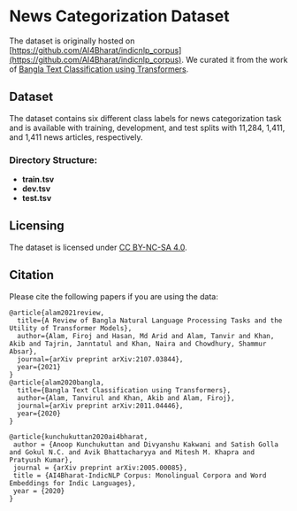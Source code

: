 # News Categorization Dataset

The dataset is originally hosted on [https://github.com/AI4Bharat/indicnlp_corpus](https://github.com/AI4Bharat/indicnlp_corpus). We curated it from the work of [Bangla Text Classification using Transformers](https://arxiv.org/abs/2011.04446).


## Dataset
The dataset contains six different class labels for news categorization task and is available with training, development, and test splits with 11,284, 1,411, and 1,411 news articles, respectively.

### Directory Structure:
- **train.tsv**
- **dev.tsv**
- **test.tsv**


## Licensing
The dataset is licensed under [CC BY-NC-SA 4.0](https://creativecommons.org/licenses/by-nc-sa/4.0/).


## Citation

Please cite the following papers if you are using the data:

```
@article{alam2021review,
  title={A Review of Bangla Natural Language Processing Tasks and the Utility of Transformer Models},
  author={Alam, Firoj and Hasan, Md Arid and Alam, Tanvir and Khan, Akib and Tajrin, Janntatul and Khan, Naira and Chowdhury, Shammur Absar},
  journal={arXiv preprint arXiv:2107.03844},
  year={2021}
}
@article{alam2020bangla,
  title={Bangla Text Classification using Transformers},
  author={Alam, Tanvirul and Khan, Akib and Alam, Firoj},
  journal={arXiv preprint arXiv:2011.04446},
  year={2020}
}

@article{kunchukuttan2020ai4bharat,
 author = {Anoop Kunchukuttan and Divyanshu Kakwani and Satish Golla and Gokul N.C. and Avik Bhattacharyya and Mitesh M. Khapra and Pratyush Kumar},
 journal = {arXiv preprint arXiv:2005.00085},
 title = {AI4Bharat-IndicNLP Corpus: Monolingual Corpora and Word Embeddings for Indic Languages},
 year = {2020}
}

```
